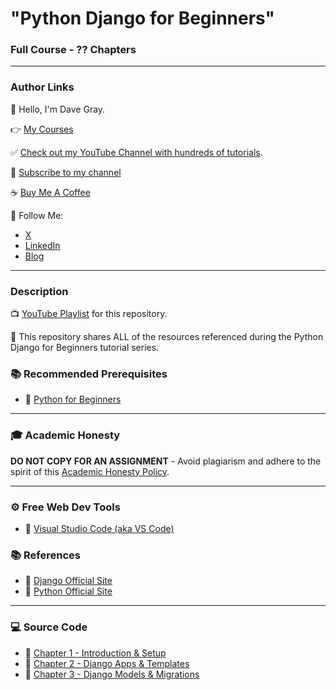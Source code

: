 # "Python Django for Beginners"

### Full Course - ?? Chapters

---

### Author Links

👋 Hello, I'm Dave Gray.

👉 [My Courses](https://courses.davegray.codes/)

✅ [Check out my YouTube Channel with hundreds of tutorials](https://www.youtube.com/DaveGrayTeachesCode).

🚩 [Subscribe to my channel](https://bit.ly/3nGHmNn)

☕ [Buy Me A Coffee](https://buymeacoffee.com/DaveGray)

🚀 Follow Me:

- [X](https://x.com/yesdavidgray)
- [LinkedIn](https://www.linkedin.com/in/davidagray/)
- [Blog](https://www.davegray.codes)

---

### Description

📺 [YouTube Playlist](https://www.youtube.com/playlist?list=PL0Zuz27SZ-6NamGNr7dEqzNFEcZ_FAUVX) for this repository.

🚀 This repository shares ALL of the resources referenced during the Python Django for Beginners tutorial series.

### 📚 Recommended Prerequisites
- 🔗 [Python for Beginners](https://youtu.be/H2EJuAcrZYU)

---

### 🎓 Academic Honesty

**DO NOT COPY FOR AN ASSIGNMENT** - Avoid plagiarism and adhere to the spirit of this [Academic Honesty Policy](https://www.freecodecamp.org/news/academic-honesty-policy/).

---

### ⚙ Free Web Dev Tools
- 🔗 [Visual Studio Code (aka VS Code)](https://code.visualstudio.com/)

### 📚 References
- 🔗 [Django Official Site](https://www.djangoproject.com/)
- 🔗 [Python Official Site](https://www.python.org/)

---

### 💻 Source Code

- 🔗 [Chapter 1 - Introduction & Setup](https://github.com/gitdagray/django-course/tree/main/lesson01)
- 🔗 [Chapter 2 - Django Apps & Templates](https://github.com/gitdagray/django-course/tree/main/lesson02)
- 🔗 [Chapter 3 - Django Models & Migrations](https://github.com/gitdagray/django-course/tree/main/lesson03)

